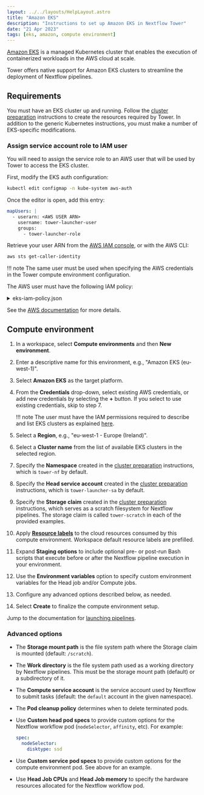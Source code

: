 ```yaml
---
layout: ../../layouts/HelpLayout.astro
title: "Amazon EKS"
description: "Instructions to set up Amazon EKS in Nextflow Tower"
date: "21 Apr 2023"
tags: [eks, amazon, compute environment]
---
```


[Amazon EKS](https://aws.amazon.com/eks/) is a managed Kubernetes cluster that enables the execution of containerized workloads in the AWS cloud at scale.

Tower offers native support for Amazon EKS clusters to streamline the deployment of Nextflow pipelines.

## Requirements

You must have an EKS cluster up and running. Follow the [cluster preparation](../compute-envs/k8s.md#cluster-preparation) instructions to create the resources required by Tower. In addition to the generic Kubernetes instructions, you must make a number of EKS-specific modifications.

### Assign service account role to IAM user

You will need to assign the service role to an AWS user that will be used by Tower to access the EKS cluster.

First, modify the EKS auth configuration:

```bash
kubectl edit configmap -n kube-system aws-auth
```

Once the editor is open, add this entry:

```yaml
mapUsers: |
  - userarn: <AWS USER ARN>
    username: tower-launcher-user
    groups:
      - tower-launcher-role
```

Retrieve your user ARN from the [AWS IAM console](https://console.aws.amazon.com/iam), or with the AWS CLI:

```bash
aws sts get-caller-identity
```

!!! note
    The same user must be used when specifying the AWS credentials in the Tower compute environment configuration.

The AWS user must have the following IAM policy:

<details>
    <summary>eks-iam-policy.json</summary>
    ```yaml
    --8<-- "docs/_templates/eks/eks-iam-policy.json"
    ```
</details>

See the [AWS documentation](https://docs.aws.amazon.com/eks/latest/userguide/add-user-role.html) for more details.

## Compute environment

1. In a workspace, select **Compute environments** and then **New environment**.

2. Enter a descriptive name for this environment, e.g., "Amazon EKS (eu-west-1)".

3. Select **Amazon EKS** as the target platform.

4. From the **Credentials** drop-down, select existing AWS credentials, or add new credentials by selecting the **+** button. If you select to use existing credentials, skip to step 7.

    !!! note
        The user must have the IAM permissions required to describe and list EKS clusters as explained [here](#requirements).

5. Select a **Region**, e.g., "eu-west-1 - Europe (Ireland)".

6. Select a **Cluster name** from the list of available EKS clusters in the selected region.

7. Specify the **Namespace** created in the [cluster preparation](../compute-envs/k8s.md#cluster-preparation) instructions, which is `tower-nf` by default.

8. Specify the **Head service account** created in the [cluster preparation](../compute-envs/k8s.md#cluster-preparation) instructions, which is `tower-launcher-sa` by default.

9. Specify the **Storage claim** created in the [cluster preparation](../compute-envs/k8s.md#cluster-preparation) instructions, which serves as a scratch filesystem for Nextflow pipelines. The storage claim is called `tower-scratch` in each of the provided examples.

10. Apply [**Resource labels**](../resource-labels/overview.md) to the cloud resources consumed by this compute environment. Workspace default resource labels are prefilled. 

11. Expand **Staging options** to include optional pre- or post-run Bash scripts that execute before or after the Nextflow pipeline execution in your environment. 

12. Use the **Environment variables** option to specify custom environment variables for the Head job and/or Compute jobs.

13. Configure any advanced options described below, as needed.

14. Select **Create** to finalize the compute environment setup.

Jump to the documentation for [launching pipelines](../launch/launchpad.md).

### Advanced options

- The **Storage mount path** is the file system path where the Storage claim is mounted (default: `/scratch`).

- The **Work directory** is the file system path used as a working directory by Nextflow pipelines. This must be the storage mount path (default) or a subdirectory of it.

- The **Compute service account** is the service account used by Nextflow to submit tasks (default: the `default` account in the given namespace).

- The **Pod cleanup policy** determines when to delete terminated pods.

- Use **Custom head pod specs** to provide custom options for the Nextflow workflow pod (`nodeSelector`, `affinity`, etc). For example:

  ```yaml
  spec:
    nodeSelector:
      disktype: ssd
  ```

- Use **Custom service pod specs** to provide custom options for the compute environment pod. See above for an example.

- Use **Head Job CPUs** and **Head Job memory** to specify the hardware resources allocated for the Nextflow workflow pod.
